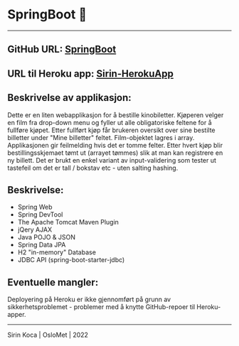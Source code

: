 # SpringBoot 🚀 
***

## GitHub URL: [SpringBoot](https://github.com/sirin-koca/SpringBoot)

## URL til Heroku app: [Sirin-HerokuApp](https://data1700-oblig2-sirin.herokuapp.com/) 

## Beskrivelse av applikasjon: 
Dette er en liten webapplikasjon for å bestille kinobiletter. Kjøperen velger en film fra drop-down menu og fyller ut alle obligatoriske feltene for å fullføre kjøpet. Etter fullført kjøp får brukeren oversikt over sine bestilte billetter under "Mine billetter" feltet. Film-objektet lagres i array. Applikasjonen gir feilmelding hvis det er tomme felter. Etter hvert kjøp blir bestillingsskjemaet tømt ut (arrayet tømmes) slik at man kan registrere en ny billett. Det er brukt en enkel variant av input-validering som tester ut tastefeil om det er tall / bokstav etc - uten salting hashing.

## Beskrivelse:
* Spring Web
* Spring DevTool
* The Apache Tomcat Maven Plugin
* jQery AJAX
* Java POJO & JSON 
* Spring Data JPA
* H2 "in-memory" Database
* JDBC API (spring-boot-starter-jdbc)

## Eventuelle mangler:
Deployering på Heroku er ikke gjennomført på grunn av sikkerhetsproblemet - problemer med å knytte GitHub-repoer til Heroku-apper.

***
Sirin Koca | OsloMet | 2022
